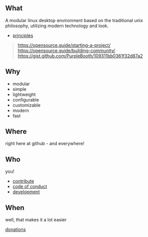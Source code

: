 ## What

A modular linux desktop environment based on the traditional unix philosophy, utilizing modern technology and look.

- [principles](Principles.md)


> https://opensource.guide/starting-a-project/
> https://opensource.guide/building-community/
> https://gist.github.com/PurpleBooth/109311bb0361f32d87a2


## Why

- modular
- simple
- lightweight
- configurable
- customizable
- modern
- fast


## Where

right here at github - and everywhere!


## Who

you!

- [contribute](Contribute.md)
- [code of conduct](CodeOfConduct.md)
- [development](Development.md)


## When

well, that makes it a lot easier

[donations](Donations.md)
